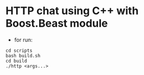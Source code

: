 # HTTP chat using C++ with Boost.Beast module

- for run:
```shell
cd scripts
bash build.sh
cd build
./http <args...>
```